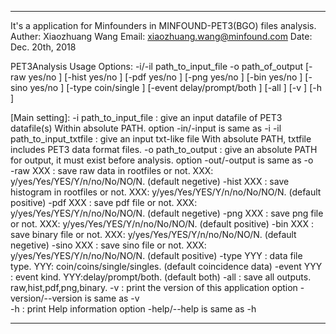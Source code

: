 

***************************************************************************************************************
 It's a application for Minfounders in MINFOUND-PET3(BGO) files analysis. 
 Auther: Xiaozhuang Wang 
 Email: xiaozhuang.wang@minfound.com 
 Date: Dec. 20th, 2018 

 PET3Analysis Usage 
 Options: 
          -i/-il  path_to_input_file 
          -o      path_of_output 
         [-raw    yes/no ] 
         [-hist   yes/no ] 
         [-pdf    yes/no ] 
         [-png    yes/no ] 
         [-bin    yes/no ] 
         [-sino   yes/no ] 
         [-type   coin/single ] 
         [-event  delay/prompt/both ] 
         [-all    ] 
         [-v      ] 
         [-h      ] 


 [Main setting]: 
         -i  path_to_input_file    : give an input datafile of PET3 datafile(s) Within absolute PATH. 
                                     option -in/-input is same as -i 
         -il path_to_input_txtfile : give an input txt-like file With absolute PATH, txtfile includes PET3 data format files. 
         -o  path_to_output        : give an absolute PATH for output, it must exist before analysis. 
                                     option -out/-output is same as -o  
         -raw  XXX                 : save raw data in rootfiles or not. XXX: y/yes/Yes/YES/Y/n/no/No/NO/N. (default negetive)
         -hist XXX                 : save histogram in rootfiles or not. XXX: y/yes/Yes/YES/Y/n/no/No/NO/N. (default positive)
         -pdf  XXX                 : save pdf file or not. XXX: y/yes/Yes/YES/Y/n/no/No/NO/N. (default negetive)
         -png  XXX                 : save png file or not. XXX: y/yes/Yes/YES/Y/n/no/No/NO/N. (default positive)
         -bin  XXX                 : save binary file or not. XXX: y/yes/Yes/YES/Y/n/no/No/NO/N. (default negetive)
         -sino  XXX                : save sino file or not. XXX: y/yes/Yes/YES/Y/n/no/No/NO/N. (default positive)
         -type  YYY                : data file type. YYY: coin/coins/single/singles. (default coincidence data)
         -event YYY                : event kind. YYY:delay/prompt/both. (default both) 
         -all                      : save all outputs. raw,hist,pdf,png,binary. 
         -v                        : print the version of this application 
                                     option -version/--version is same as -v  
         -h                        : print Help information 
                                     option -help/--help is same as -h  
***************************************************************************************************************


